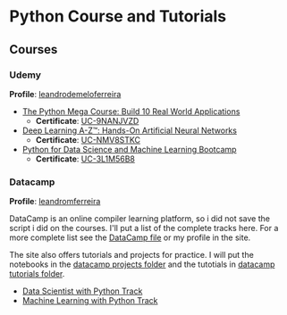# Python Course and Tutorials
  
  ## Courses
  
  ### Udemy
   **Profile**: [leandrodemeloferreira](https://www.udemy.com/user/leandrodemeloferreira/)
   
   * [The Python Mega Course: Build 10 Real World Applications](https://www.udemy.com/the-python-mega-course/learn/v4/overview)
      * **Certificate**: [UC-9NANJVZD](https://www.udemy.com/certificate/UC-9NANJVZD/)
   * [Deep Learning A-Z™: Hands-On Artificial Neural Networks](https://www.udemy.com/deeplearning/learn/v4/overview)
      * **Certificate**: [UC-NMV8STKC](https://www.udemy.com/certificate/UC-NMV8STKC/)
   * [Python for Data Science and Machine Learning Bootcamp](https://www.udemy.com/python-for-data-science-and-machine-learning-bootcamp/learn/v4/overview)
      * **Certificate**: [UC-3L1M56B8](https://www.udemy.com/certificate/UC-3L1M56B8/)
 
 ### Datacamp
    
   **Profile**: [leandromferreira](https://www.datacamp.com/profile/leandromferreira)
   
   DataCamp is an online compiler learning platform, so i did not save the script i did on the courses. I'll put a list of the complete tracks here. For a more complete list see the [DataCamp file](https://github.com/leandromferreira/Course-and-Tutorials/blob/master/Python/DataCamp_course.md) or my profile in the site. 

  The site also offers tutorials and projects for practice. I will put the notebooks in the [datacamp projects folder](https://github.com/leandromferreira/Course-and-Tutorials/tree/master/Python/DataCamp%20Projects) and the tutotials in [datacamp tutorials folder](https://github.com/leandromferreira/Course-and-Tutorials/tree/master/Python/DataCamp%20Tutorials). 
   
   * [Data Scientist with Python Track](https://www.datacamp.com/statement-of-accomplishment/track/3f3efb20ba26d271499c565068844b03b2976262)
   * [Machine Learning with Python Track](https://www.datacamp.com/statement-of-accomplishment/track/ad8ee087e8e25bec1dee54490ef241f7ceabc36e)
   
    
      
